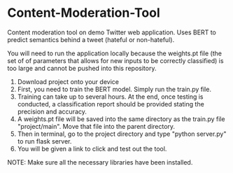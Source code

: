 # Content-Moderation-Tool
Content moderation tool on demo Twitter web application. Uses BERT to predict semantics behind a tweet (hateful or non-hateful). 

You will need to run the application locally because the weights.pt file (the set of of parameters that allows for new inputs to be correctly classified) is too large and cannot be pushed into this repository. 

1. Download project onto your device
2. First, you need to train the BERT model. Simply run the train.py file.
3. Training can take up to several hours. At the end, once testing is conducted, a classification report should be provided stating the precision and accuracy. 
4. A weights.pt file will be saved into the same directory as the train.py file "project/main". Move that file into the parent directory.
5. Then in terminal, go to the project directory and type "python server.py" to run flask server.
6. You will be given a link to click and test out the tool.


NOTE:
Make sure all the necessary libraries have been installed. 

